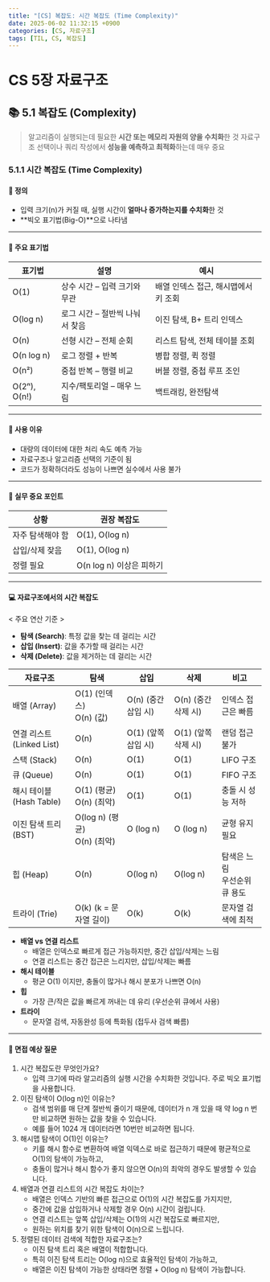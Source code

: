```yaml
---
title: "[CS] 복잡도: 시간 복잡도 (Time Complexity)"
date: 2025-06-02 11:32:15 +0900
categories: [CS, 자료구조]
tags: [TIL, CS, 복잡도]
---
```

# CS 5장 자료구조
## 📚 5.1 복잡도 (Complexity)
> 알고리즘이 실행되는데 필요한 **시간 또는 메모리 자원의 양을 수치화**한 것
> 자료구조 선택이나 쿼리 작성에서 **성능을 예측하고 최적화**하는데 매우 중요

### 5.1.1 시간 복잡도 (Time Complexity)

#### 📘 정의 
- 입력 크기(n)가 커질 때, 실행 시간이 **얼마나 증가하는지를 수치화**한 것
- **빅오 표기법(Big-O)**으로 나타냄

---

#### 📌 주요 표기법

| 표기법          | 설명                 | 예시                    |
| ------------ | ------------------ | --------------------- |
| O(1)         | 상수 시간 – 입력 크기와 무관  | 배열 인덱스 접근, 해시맵에서 키 조회 |
| O(log n)     | 로그 시간 – 절반씩 나눠서 찾음 | 이진 탐색, B+ 트리 인덱스      |
| O(n)         | 선형 시간 – 전체 순회      | 리스트 탐색, 전체 테이블 조회     |
| O(n log n)   | 로그 정렬 + 반복         | 병합 정렬, 퀵 정렬           |
| O(n²)        | 중첩 반복 – 행렬 비교      | 버블 정렬, 중첩 루프 조인       |
| O(2ⁿ), O(n!) | 지수/팩토리얼 – 매우 느림    | 백트래킹, 완전탐색            |


---

#### 🎯 사용 이유

- 대량의 데이터에 대한 처리 속도 예측 가능
- 자료구조나 알고리즘 선택의 기준이 됨
- 코드가 정확하더라도 성능이 나쁘면 실수에서 사용 불가

---

#### 🏢 실무 중요 포인트

| 상황        | 권장 복잡도             | 
|-----------|--------------------|
| 자주 탐색해야 함 | O(1), O(log n)     |
| 삽입/삭제 잦음  | O(1), O(log n)     |
| 정렬 필요     | O(n log n) 이상은 피하기 |


---

#### 💻 자료구조에서의 시간 복잡도

< 주요 연산 기준 >
- **탐색 (Search)**: 특정 값을 찾는 데 걸리는 시간
- **삽입 (Insert)**: 값을 추가할 때 걸리는 시간
- **삭제 (Delete)**: 값을 제거하는 데 걸리는 시간

| 자료구조                 | 탐색                            | 삽입             | 삭제             | 비고                    |
|----------------------|-------------------------------|----------------|----------------|-----------------------|
| 배열 (Array)           | O(1) (인덱스) <br/> O(n) (값)     | O(n) (중간 삽입 시) | O(n) (중간 삭제 시) | 인덱스 접근은 빠름            |
| 연결 리스트 (Linked List) | O(n)                          | O(1) (앞쪽 삽입 시) | O(1) (앞쪽 삭제 시) | 랜덤 접근 불가              |
| 스택 (Stack)           | O(n)                          | O(1)           | O(1)           | LIFO 구조               |
| 큐 (Queue)            | O(n)                          | O(1)           | O(1)           | FIFO 구조               |
| 해시 테이블 (Hash Table)  | O(1) (평균) <br/> O(n) (최악)     | O(1)           | O(1)           | 충돌 시 성능 저하            |
| 이진 탐색 트리 (BST)       | O(log n) (평균) <br/> O(n) (최악) | O (log n)      | O (log n)      | 균형 유지 필요              |
| 힙 (Heap)             | O(n)                          | O(log n)       | O(log n)       | 탐색은 느림<br/> 우선순위 큐 용도 |
| 트라이 (Trie)           | O(k) (k = 문자열 길이)             | O(k)           | O(k)           | 문자열 검색에 최적            |


- **배열 vs 연결 리스트**
  - 배열은 인덱스로 빠르게 접근 가능하지만, 중간 삽입/삭제는 느림
  - 연결 리스트는 중간 접근은 느리지만, 삽입/삭제는 빠름
- **해시 테이블**
  - 평균 O(1) 이지만, 충돌이 많거나 해시 분포가 나쁘면 O(n)  
- **힙**
  - 가장 큰/작은 값을 빠르게 꺼내는 데 유리 (우선순위 큐에서 사용)
- **트라이**
  - 문자열 검색, 자동완성 등에 특화됨 (접두사 검색 빠름)

---

#### 🎤 면접 예상 질문
1. 시간 복잡도란 무엇인가요?
   - 입력 크기에 따라 알고리즘의 실행 시간을 수치화한 것입니다. 주로 빅오 표기법을 사용합니다.
2. 이진 탐색이 O(log n)인 이유는?
   - 검색 범위를 매 단계 절반씩 줄이기 때문에, 데이터가 n 개 있을 때 약 log n 번만 비교하면 원하는 값을 찾을 수 있습니다.
   - 예를 들어 1024 개 데이터라면 10번만 비교하면 됩니다.
3. 해시맵 탐색이 O(1)인 이유는?
   - 키를 해시 함수로 변환하여 배열 익덱스로 바로 접근하기 때문에 평균적으로 O(1)의 탐색이 가능하고,
   - 충돌이 많거나 해시 함수가 좋지 않으면 O(n)의 최악의 경우도 발생할 수 있습니다.
4. 배열과 연결 리스트의 시간 복잡도 차이는?
   - 배열은 인덱스 기반의 빠른 접근으로 O(1)의 시간 복잡도를 가지지만,
   - 중간에 값을 삽입하거나 삭제할 경우 O(n) 시간이 걸립니다.
   - 연결 리스트는 앞쪽 삽입/삭제는 O(1)의 시간 복잡도로 빠르지만,
   - 원하는 위치를 찾기 위한 탐색이 O(n)으로 느립니다.
5. 정렬된 데이터 검색에 적합한 자료구조는?
   - 이진 탐색 트리 혹은 배열이 적합합니다.
   - 특히 이진 탐색 트리는 O(log n)으로 효율적인 탐색이 가능하고,
   - 배열은 이진 탐색이 가능한 상태라면 정렬 + O(log n) 탐색이 가능합니다.
